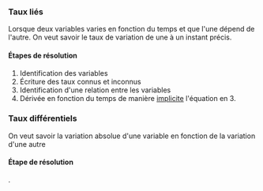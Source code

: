### Taux liés
Lorsque deux variables varies en fonction du temps et que l'une dépend de l'autre. On veut savoir le taux de variation de une à un instant précis.
#### Étapes de résolution
1. Identification des variables
2. Écriture des taux connus et inconnus
3. Identification d'une relation entre les variables
4. Dérivée en fonction du temps de manière [implicite](Formule%20de%20dérivation.md#Dérivée%20implicite) l'équation en 3.
### Taux différentiels
On veut savoir la variation absolue d'une variable en fonction de la variation d'une autre
#### Étape de résolution

.